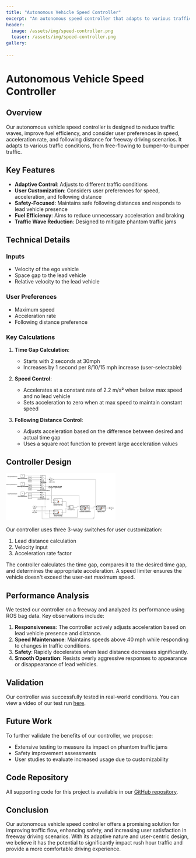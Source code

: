 ```yaml
---
title: "Autonomous Vehicle Speed Controller"
excerpt: "An autonomous speed controller that adapts to various traffic conditions."
header:
  image: /assets/img/speed-controller.png
  teaser: /assets/img/speed-controller.png
gallery:
   
---
```


# Autonomous Vehicle Speed Controller

## Overview

Our autonomous vehicle speed controller is designed to reduce traffic waves, improve fuel efficiency, and consider user preferences in speed, acceleration rate, and following distance for freeway driving scenarios. It adapts to various traffic conditions, from free-flowing to bumper-to-bumper traffic.

## Key Features

- **Adaptive Control**: Adjusts to different traffic conditions
- **User Customization**: Considers user preferences for speed, acceleration, and following distance
- **Safety-Focused**: Maintains safe following distances and responds to lead vehicle presence
- **Fuel Efficiency**: Aims to reduce unnecessary acceleration and braking
- **Traffic Wave Reduction**: Designed to mitigate phantom traffic jams

## Technical Details

### Inputs
- Velocity of the ego vehicle
- Space gap to the lead vehicle
- Relative velocity to the lead vehicle

### User Preferences
- Maximum speed
- Acceleration rate
- Following distance preference

### Key Calculations
1. **Time Gap Calculation**: 
   - Starts with 2 seconds at 30mph
   - Increases by 1 second per 8/10/15 mph increase (user-selectable)

2. **Speed Control**:
   - Accelerates at a constant rate of 2.2 m/s² when below max speed and no lead vehicle
   - Sets acceleration to zero when at max speed to maintain constant speed

3. **Following Distance Control**:
   - Adjusts acceleration based on the difference between desired and actual time gap
   - Uses a square root function to prevent large acceleration values

## Controller Design

<img src="/assets/img/speed-controller.png" style="width: 300px"/>

Our controller uses three 3-way switches for user customization:
1. Lead distance calculation
2. Velocity input
3. Acceleration rate factor

The controller calculates the time gap, compares it to the desired time gap, and determines the appropriate acceleration. A speed limiter ensures the vehicle doesn't exceed the user-set maximum speed.

## Performance Analysis

We tested our controller on a freeway and analyzed its performance using ROS bag data. Key observations include:

1. **Responsiveness**: The controller actively adjusts acceleration based on lead vehicle presence and distance.
2. **Speed Maintenance**: Maintains speeds above 40 mph while responding to changes in traffic conditions.
3. **Safety**: Rapidly decelerates when lead distance decreases significantly.
4. **Smooth Operation**: Resists overly aggressive responses to appearance or disappearance of lead vehicles.

## Validation

Our controller was successfully tested in real-world conditions. You can view a video of our test run [here](https://youtu.be/7MECVVMF_n8).

## Future Work

To further validate the benefits of our controller, we propose:
- Extensive testing to measure its impact on phantom traffic jams
- Safety improvement assessments
- User studies to evaluate increased usage due to customizability

## Code Repository

All supporting code for this project is available in our [GitHub repository](https://github.com/aarnab18/teamasa).

## Conclusion

Our autonomous vehicle speed controller offers a promising solution for improving traffic flow, enhancing safety, and increasing user satisfaction in freeway driving scenarios. With its adaptive nature and user-centric design, we believe it has the potential to significantly impact rush hour traffic and provide a more comfortable driving experience.